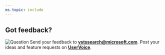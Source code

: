 ```yaml
---
ms.topic: include
---
```


## Got feedback?

![Question](../_img/_shared/question.png) 
Send your feedback to **[vstssearch@microsoft.com](mailto:vstssearch@microsoft.com?Subject=Feedback%20on%20Search)**.
Post your ideas and feature requests on **[UserVoice](http://go.microsoft.com/fwlink/?LinkId=698652&clcid=0x409)**.
